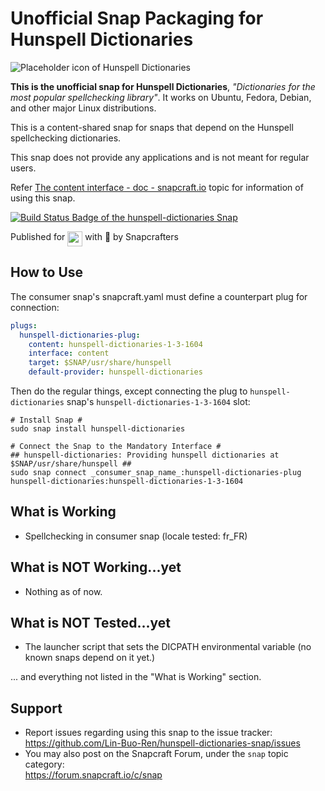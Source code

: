 # Unofficial Snap Packaging for Hunspell Dictionaries
<!--
	Use the RawGit service for easy access to in-repo pictures:
	https://rawgit.com
-->
![Placeholder icon of Hunspell Dictionaries](https://cdn.rawgit.com/Lin-Buo-Ren/snapcrafters-template-plus/bea3bc56/snap/gui/my-awesome-app.png "Placeholder icon of Hunspell Dictionaries")

**This is the unofficial snap for Hunspell Dictionaries**, *"Dictionaries for the most popular spellchecking library"*. It works on Ubuntu, Fedora, Debian, and other major Linux distributions.

This is a content-shared snap for snaps that depend on the Hunspell spellchecking dictionaries.

This snap does not provide any applications and is not meant for regular users.

Refer [The content interface - doc - snapcraft.io](https://forum.snapcraft.io/t/the-content-interface/1074/1) topic for information of using this snap.

[![Build Status Badge of the `hunspell-dictionaries` Snap](https://build.snapcraft.io/badge/Lin-Buo-Ren/hunspell-dictionaries-snap.svg "Build Status of the `hunspell-dictionaries` snap")](https://build.snapcraft.io/user/Lin-Buo-Ren/hunspell-dictionaries-snap)

<!-- Uncomment and modify this when you have a screenshot
![Screenshot of the Snapped Application](screenshots/screenshot.png "Screenshot of the Snapped Application")
-->

Published for <img src="http://anything.codes/slack-emoji-for-techies/emoji/tux.png" align="top" width="24" /> with 💝 by Snapcrafters

## How to Use ##
The consumer snap's snapcraft.yaml must define a counterpart plug for connection:

```yaml
plugs:
  hunspell-dictionaries-plug:
    content: hunspell-dictionaries-1-3-1604
    interface: content
    target: $SNAP/usr/share/hunspell
    default-provider: hunspell-dictionaries
```

Then do the regular things, except connecting the plug to `hunspell-dictionaries` snap's `hunspell-dictionaries-1-3-1604` slot:

    # Install Snap #
    sudo snap install hunspell-dictionaries
    
    # Connect the Snap to the Mandatory Interface #
    ## hunspell-dictionaries: Providing hunspell dictionaries at $SNAP/usr/share/hunspell ##
    sudo snap connect _consumer_snap_name_:hunspell-dictionaries-plug hunspell-dictionaries:hunspell-dictionaries-1-3-1604

## What is Working
* Spellchecking in consumer snap (locale tested: fr_FR)

## What is NOT Working...yet 
* Nothing as of now.

## What is NOT Tested...yet
* The launcher script that sets the DICPATH environmental variable (no known snaps depend on it yet.)

... and everything not listed in the "What is Working" section.

## Support
* Report issues regarding using this snap to the issue tracker:  
  <https://github.com/Lin-Buo-Ren/hunspell-dictionaries-snap/issues>
* You may also post on the Snapcraft Forum, under the `snap` topic category:  
  <https://forum.snapcraft.io/c/snap>

